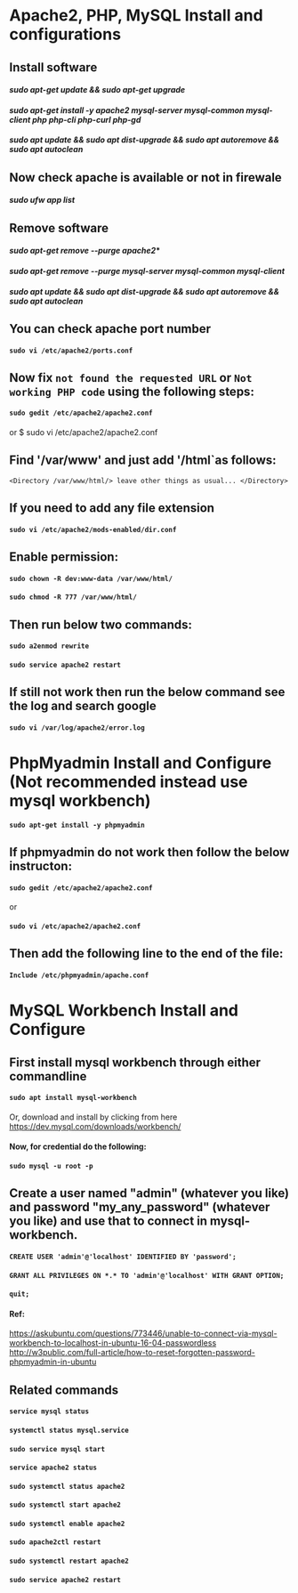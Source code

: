 # Apache2, PHP, MySQL Install and configurations

## Install software
#### *sudo apt-get update && sudo apt-get upgrade*
#### *sudo apt-get install -y apache2 mysql-server mysql-common mysql-client php php-cli php-curl php-gd*
#### *sudo apt update && sudo apt dist-upgrade && sudo apt autoremove && sudo apt autoclean*

## Now check apache is available or not in firewale
#### *sudo ufw app list*

##  Remove software
#### *sudo apt-get remove --purge apache2**
#### *sudo apt-get remove --purge mysql-server mysql-common mysql-client*
#### *sudo apt update && sudo apt dist-upgrade && sudo apt autoremove && sudo apt autoclean*

## You can check apache port number
#### `sudo vi /etc/apache2/ports.conf`


## Now fix `not found the requested URL` or `Not working PHP code` using the following steps:

#### `sudo gedit /etc/apache2/apache2.conf`
or
$ sudo vi /etc/apache2/apache2.conf

## Find '/var/www' and just add '/html`as follows:
`<Directory /var/www/html/>
leave other things as usual...
</Directory>`


## If you need to add any file extension
#### `sudo vi /etc/apache2/mods-enabled/dir.conf`

## Enable permission:
#### `sudo chown -R dev:www-data /var/www/html/`
#### `sudo chmod -R 777 /var/www/html/`

## Then run below two commands:
#### `sudo a2enmod rewrite`
#### `sudo service apache2 restart`

## If still not work then run the below command see the log and search google
#### `sudo vi /var/log/apache2/error.log`

# PhpMyadmin Install and Configure (Not recommended instead use mysql workbench)
#### `sudo apt-get install -y phpmyadmin`

## If phpmyadmin do not work then follow the below instructon:
#### `sudo gedit /etc/apache2/apache2.conf`
or
#### `sudo vi /etc/apache2/apache2.conf`

## Then add the following line to the end of the file:
#### `Include /etc/phpmyadmin/apache.conf`

# MySQL Workbench Install and Configure
## First install mysql workbench through either commandline
#### `sudo apt install mysql-workbench`

Or, download and install by clicking from here https://dev.mysql.com/downloads/workbench/

#### Now, for credential do the following:
#### `sudo mysql -u root -p`

## Create a user named "admin" (whatever you like) and password "my_any_password" (whatever you like) and use that to connect in mysql-workbench.

#### `CREATE USER 'admin'@'localhost' IDENTIFIED BY 'password';`

#### `GRANT ALL PRIVILEGES ON *.* TO 'admin'@'localhost' WITH GRANT OPTION;`
#### `quit;`

#### Ref:
https://askubuntu.com/questions/773446/unable-to-connect-via-mysql-workbench-to-localhost-in-ubuntu-16-04-passwordless
http://w3public.com/full-article/how-to-reset-forgotten-password-phpmyadmin-in-ubuntu

## Related commands
#### `service mysql status`
#### `systemctl status mysql.service`
#### `sudo service mysql start`
#### `service apache2 status`
#### `sudo systemctl status apache2`
#### `sudo systemctl start apache2`
#### `sudo systemctl enable apache2`
#### `sudo apache2ctl restart`
#### `sudo systemctl restart apache2`
#### `sudo service apache2 restart`